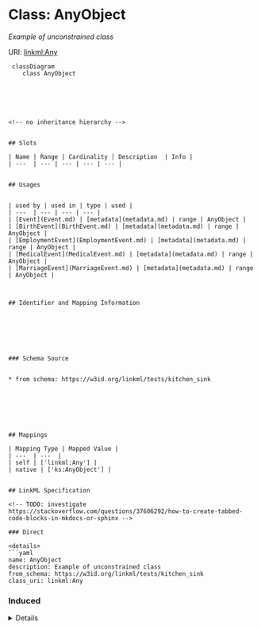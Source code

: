 # Class: AnyObject
_Example of unconstrained class_





URI: [linkml:Any](https://w3id.org/linkml/Any)




```mermaid
 classDiagram
    class AnyObject
      





<!-- no inheritance hierarchy -->


## Slots

| Name | Range | Cardinality | Description  | Info |
| ---  | --- | --- | --- | --- |


## Usages


| used by | used in | type | used |
| ---  | --- | --- | --- |
| [Event](Event.md) | [metadata](metadata.md) | range | AnyObject |
| [BirthEvent](BirthEvent.md) | [metadata](metadata.md) | range | AnyObject |
| [EmploymentEvent](EmploymentEvent.md) | [metadata](metadata.md) | range | AnyObject |
| [MedicalEvent](MedicalEvent.md) | [metadata](metadata.md) | range | AnyObject |
| [MarriageEvent](MarriageEvent.md) | [metadata](metadata.md) | range | AnyObject |



## Identifier and Mapping Information







### Schema Source


* from schema: https://w3id.org/linkml/tests/kitchen_sink







## Mappings

| Mapping Type | Mapped Value |
| ---  | ---  |
| self | ['linkml:Any'] |
| native | ['ks:AnyObject'] |


## LinkML Specification

<!-- TODO: investigate https://stackoverflow.com/questions/37606292/how-to-create-tabbed-code-blocks-in-mkdocs-or-sphinx -->

### Direct

<details>
```yaml
name: AnyObject
description: Example of unconstrained class
from_schema: https://w3id.org/linkml/tests/kitchen_sink
class_uri: linkml:Any

```
</details>

### Induced

<details>
```yaml
name: AnyObject
description: Example of unconstrained class
from_schema: https://w3id.org/linkml/tests/kitchen_sink
class_uri: linkml:Any

```
</details>